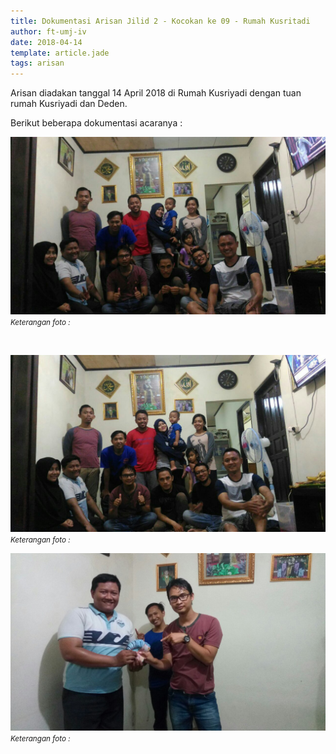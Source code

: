 ```yaml
---
title: Dokumentasi Arisan Jilid 2 - Kocokan ke 09 - Rumah Kusritadi
author: ft-umj-iv
date: 2018-04-14
template: article.jade
tags: arisan
---
```


Arisan diadakan tanggal 14 April 2018 di Rumah Kusriyadi dengan tuan rumah Kusriyadi dan Deden.

Berikut beberapa dokumentasi acaranya :


![Arisan Jilid 09 - 1](arisan-jilid-02-kocokan-09-01.jpg)
<small>_Keterangan foto :_</small>

<br/>
<span class="more"></span>

![Arisan Jilid 09 - 2](arisan-jilid-02-kocokan-09-02.jpg)
<small>_Keterangan foto :_</small>

![Arisan Jilid 09 - 3](arisan-jilid-02-kocokan-09-03.jpg)
<small>_Keterangan foto :_</small>

